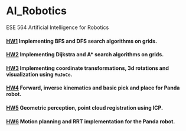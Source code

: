 # AI_Robotics
ESE 564 Artificial Intelligence for Robotics

#### [HW1](HW1) Implementing BFS and DFS search algorithms on grids.
#### [HW2](HW2) Implementing Dijkstra and A* search algorithms on grids.
#### [HW3](HW3) Implementing coordinate transformations, 3d rotations and visualization using `MuJoCo`.
#### [HW4](HW4) Forward, inverse kinematics and basic pick and place for Panda robot.
#### [HW5](HW5) Geometric perception, point cloud registration using ICP.
#### [HW6](HW6) Motion planning and RRT implementation for the Panda robot.
